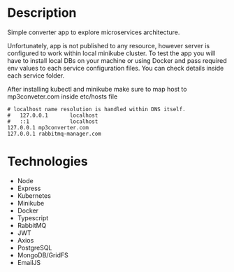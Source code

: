 # Description

Simple converter app to explore microservices architecture.

Unfortunately, app is not published to any resource, however server is configured to work within local minikube cluster. To test the app you will have to install local DBs on your machine or using Docker and pass required env values to each service configuration files. You can check details inside each service folder.

After installing kubectl and minikube make sure to map host to mp3conveter.com inside etc/hosts file

```
# localhost name resolution is handled within DNS itself.
#	127.0.0.1       localhost
#	::1             localhost
127.0.0.1 mp3converter.com
127.0.0.1 rabbitmq-manager.com
```

# Technologies

- Node
- Express
- Kubernetes
- Minikube
- Docker
- Typescript
- RabbitMQ
- JWT
- Axios
- PostgreSQL
- MongoDB/GridFS
- EmailJS
